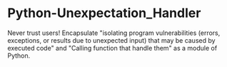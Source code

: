 # Python-Unexpectation_Handler
 Never trust users! Encapsulate "isolating program vulnerabilities (errors, exceptions, or results due to unexpected input) that may be caused by executed code" and "Calling function that handle them"  as a module of Python.
